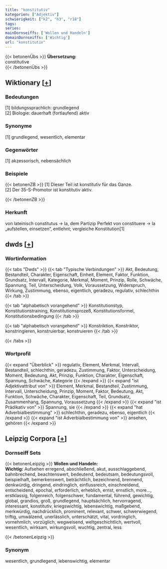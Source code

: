 ```yaml
---
title: "konstitutiv"
kategorien: ["Adjektiv"]
schwierigkeit: ["k2", "h3", "r18"]
tags:
series:
mainDornseiffs: ['Wollen und Handeln']
domainDornseiffs: ['Wichtig']
url: "konstitutiv"
---
```


{{< betonenÜbs >}}
**Übersetzung:**  
constitutive  
{{< /betonenÜbs >}}

## Wiktionary [[+](https://de.wiktionary.org/wiki/konstitutiv)]

### Bedeutungen
[1] bildungssprachlich: grundlegend  
[2] Biologie: dauerhaft (fortlaufend) aktiv  

### Synonyme
[1] grundlegend, wesentlich, elementar  

### Gegenwörter
[1] akzessorisch, nebensächlich  

### Beispiele
{{< betonenZB >}}
[1] Dieser Teil ist konstitutiv für das Ganze.  
[2] Der 35-S-Promotor ist konstitutiv aktiv.  

{{< /betonenZB >}}
### Herkunft
von lateinisch constitutus → la, dem Partizip Perfekt von constituere → la „aufstellen, einsetzen“, entlehnt; vergleiche Konstitution[1]  



## dwds [[+](https://www.dwds.de/wb/konstitutiv)]

### Wortinformation
{{< tabs "Dwds" >}}
{{< tab "Typische Verbindungen" >}}
Akt, Bedeutung, Bestandteil, Charakter, Eigenschaft, Einheit, Element, Faktor, Funktion, Grundsatz, Intervall, Kategorie, Merkmal, Moment, Prinzip, Rolle, Schwäche, Spannung, Teil, Unterscheidung, Volk, Voraussetzung, Widerspruch, Wirkung, Zustimmung, ebenso, eigentlich, geradezu, regulativ, schlechthin
{{< /tab >}}

{{< tab "alphabetisch vorangehend" >}}
Konstitutionstyp, Konstitutionstraining, Konstitutionsprozeß, Konstitutionsformel, Konstitutionsbedingung
{{< /tab >}}

{{< tab "alphabetisch vorangehend" >}}
Konstriktion, Konstriktor, konstringieren, konstruierbar, konstruieren
{{< /tab >}}

{{< /tabs >}}

### Wortprofil
{{< expand "Überblick" >}} regulativ, Element, Merkmal, Intervall, Bestandteil, schlechthin, geradezu, Zustimmung, Faktor, Unterscheidung, Moment, Bedeutung, Akt, Prinzip, Funktion, Charakter, Eigenschaft, Spannung, Schwäche, Kategorie {{< /expand >}}
{{< expand "ist Adjektivattribut von" >}} Element, Merkmal, Bestandteil, Zustimmung, Intervall, Unterscheidung, Prinzip, Moment, Faktor, Bedeutung, Akt, Funktion, Schwäche, Charakter, Eigenschaft, Teil, Grundsatz, Zusammenhang, Spannung, Voraussetzung {{< /expand >}}
{{< expand "ist Prädikativ von" >}} Spannung, sie {{< /expand >}}
{{< expand "hat Adverbialbestimmung" >}} schlechthin, geradezu, ebenso, eigentlich {{< /expand >}}
{{< expand "ist Adverbialbestimmung von" >}} ansehen, gehören {{< /expand >}}

## Leipzig Corpora [[+](https://corpora.uni-leipzig.de/en/res?word=konstitutiv&corpusId=deu_newscrawl-public_2018)]

### Dornseiff Sets
{{< betonenLeipzig >}}
**Wollen und Handeln:**  
**Wichtig:** Aufsehen erregend, abschließend, akut, ausschlaggebend, bahnbrechend, beachtenswert, bedeutend, bedeutsam, bedeutungsvoll, beispielhaft, bemerkenswert, beträchtlich, bezeichnend, brennend, denkwürdig, dringend, eindringlich, einflussreich, einschneidend, entscheidend, epochal, erforderlich, erheblich, ernst, ernstlich, more..., erstklassig, folgenreich, folgenschwer, fundamental, führend, gewichtig, global, grandios, groß, grundlegend, hauptsächlich, hervorragend, interessant, konstitutiv, kriegswichtig, lebenswichtig, maßgebend, merkwürdig, nachdrücklich, prominent, relevant, schwer, schwerwiegend, triftig, umwälzend, unerlässlich, unterschätzt, vital, vordringlich, vornehmlich, vorzüglich, wegweisend, weltgeschichtlich, wertvoll, wesentlich, wirksam, wirkungsvoll, wuchtig, zentral, less  

{{< /betonenLeipzig >}}

### Synonym
wesentlich, grundlegend, lebenswichtig, elementar

